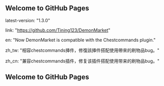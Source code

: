 ## Welcome to GitHub Pages
latest-version: "1.3.0"


link: "https://github.com/Tining123/DemonMarket"


en: "Now DemonMarket is compatible with the Chestcommands plugin."


zh_tw: "相容chestcommands挿件，修復該挿件搭配使用帶來的刷物品bug。"


zh_cn: "兼容chestcommands插件，修复该插件搭配使用带来的刷物品bug。"

## Welcome to GitHub Pages
